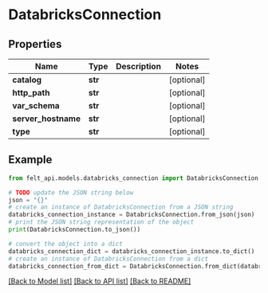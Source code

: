 # DatabricksConnection


## Properties

Name | Type | Description | Notes
------------ | ------------- | ------------- | -------------
**catalog** | **str** |  | [optional] 
**http_path** | **str** |  | [optional] 
**var_schema** | **str** |  | [optional] 
**server_hostname** | **str** |  | [optional] 
**type** | **str** |  | [optional] 

## Example

```python
from felt_api.models.databricks_connection import DatabricksConnection

# TODO update the JSON string below
json = "{}"
# create an instance of DatabricksConnection from a JSON string
databricks_connection_instance = DatabricksConnection.from_json(json)
# print the JSON string representation of the object
print(DatabricksConnection.to_json())

# convert the object into a dict
databricks_connection_dict = databricks_connection_instance.to_dict()
# create an instance of DatabricksConnection from a dict
databricks_connection_from_dict = DatabricksConnection.from_dict(databricks_connection_dict)
```
[[Back to Model list]](../README.md#documentation-for-models) [[Back to API list]](../README.md#documentation-for-api-endpoints) [[Back to README]](../README.md)


